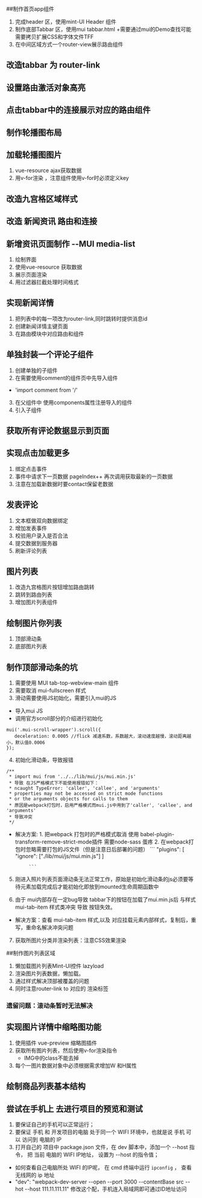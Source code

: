 ##制作首页app组件
1. 完成header 区，使用mint-UI Header 组件
2. 制作底部Tabbar 区，使用mui tabbar.html
    +需要通过mui的Demo查找可能需要拷贝扩展CSS和字体文件TFF
3. 在中间区域方式一个router-view展示路由组件 


## 改造tabbar 为 router-link

## 设置路由激活对象高亮

## 点击tabbar中的连接展示对应的路由组件

## 制作轮播图布局

## 加载轮播图图片
1. vue-resource ajax获取数据
2. 用v-for渲染 ，注意组件使用v-for时必须定义key

## 改造九宫格区域样式

## 改造 新闻资讯 路由和连接

## 新增资讯页面制作 --MUI media-list
1. 绘制界面
2. 使用vue-resource 获取数据
3. 展示页面渲染
4. 用过滤器拦截处理时间格式

## 实现新闻详情
1. 把列表中的每一项改为router-link,同时跳转时提供消息id
2. 创建新闻详情主键页面
3. 在路由模块中对应路由和组件

## 单独封装一个评论子组件
1. 创建单独的子组件
2. 在需要使用comment的组件页中先导入组件
 + 'import comment from '/'
3. 在父组件中 使用components属性注册导入的组件
4. 引入子组件

## 获取所有评论数据显示到页面

## 实现点击加载更多
1. 绑定点击事件
2. 事件中请求下一页数据 pageIndex++ 再次调用获取最新的一页数据
3. 注意在加载新数据时要contact保留老数据

## 发表评论
1. 文本框做双向数据绑定
2. 增加发表事件
3. 校验用户录入是否合法
4. 提交数据到服务器
5. 刷新评论列表

## 图片列表
1. 改造九宫格图片按钮增加路由跳转
2. 跳转到路由列表
3. 增加图片列表组件

## 绘制图片你列表
1. 顶部滑动条
2. 底部图片列表

## 制作顶部滑动条的坑
1. 需要使用 MUI tab-top-webview-main 组件
2. 需要取消 mui-fullscreen 样式
3. 滑动需要使用JS初始化，需要引入mui的JS
 + 导入mui JS
 + 调用官方scroll部分的介绍进行初始化
 ```
 mui('.mui-scroll-wrapper').scroll({
	deceleration: 0.0005 //flick 减速系数，系数越大，滚动速度越慢，滚动距离越小，默认值0.0006
});
 ```
4. 初始化滑动条，导致报错
```
/**
 * import mui from '../../lib/mui/js/mui.min.js' 
 * 导致 在JS严格模式下不能使用报错如下：
 * ncaught TypeError: 'caller', 'callee', and 'arguments' 
 * properties may not be accessed on strict mode functions 
 * or the arguments objects for calls to them
 * 原因是webpack打包时，启用严格模式而mui.js中用到了'caller', 'callee', and 'arguments' 
 * 导致冲突
 */
```
 + 解决方案: 1. 把webpack 打包时的严格模式取消
             使用 babel-plugin-transform-remove-strict-mode插件 需要node-sass 蛋疼
            2. 在webpack打包时忽略需要打包的JS文件（但是注意日后部署的问题）
            ```
            "plugins": [
                "ignore": ["./lib/mui/js/mui.min.js"]
            ]

            ```
5. 刚进入照片列表页面滑动条无法正常工作，原始是初始化滑动条的js必须要等待元素加载完成后才能初始化即放到mounted生命周期函数中

6. 由于 mui内部存在一定bug导致 tabbar下的按钮在加载了mui.min.js后 与样式mui-tab-item 样式类冲突 导致 按钮失效。
+ 解决方案：查看 mui-tab-item 样式,以及 对应挂载元素内部样式，复制后，重写，重命名解决冲突问题

7. 获取所图片分类并渲染列表：注意CSS效果渲染

##制作图片列表区域
1. 懒加载图片列表Mint-UI控件 lazyload
2. 渲染图片列表数据，懒加载。
3. 通过样式解决顶部被覆盖的问题
4. 同时注意router-link to 对应的 渲染标签
### 遗留问题：滚动条暂时无法解决

## 实现图片详情中缩略图功能
1. 使用插件 vue-preview 缩略图插件
2. 获取所有图片列表，然后使用v-for渲染指令
    + IMG中的class不能去掉
3. 每个一图片数据对象中必须根据需求增加W 和H属性

## 绘制商品列表基本结构

## 尝试在手机上 去进行项目的预览和测试
1. 要保证自己的手机可以正常运行；
2. 要保证 手机 和 开发项目的电脑 处于同一个 WIFI 环境中，也就是说 手机 可以 访问到 电脑的 IP
3. 打开自己的 项目中 package.json 文件，在 dev 脚本中，添加一个 --host 指令， 把 当前 电脑的 WIFI IP地址， 设置为 --host 的指令值；
 + 如何查看自己电脑所处 WIFI 的IP呢， 在 cmd 终端中运行 `ipconfig` ， 查看 无线网的 ip 地址
 +  "dev": "webpack-dev-server --open --port 3000 --contentBase src --hot --host 111.11.111.11" 修改这个配，手机连入局域网即可通过ID地址访问
 